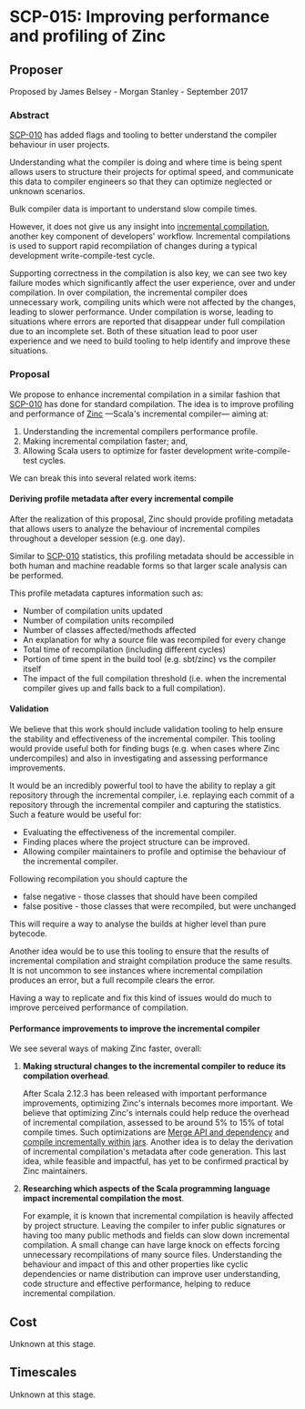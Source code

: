 # SCP-015: Improving performance and profiling of Zinc

## Proposer

Proposed by James Belsey - Morgan Stanley - September 2017

### Abstract

[SCP-010] has added flags and tooling to better understand the compiler
behaviour in user projects.

Understanding what the compiler is doing and where time is being spent allows
users to structure their projects for optimal speed, and communicate this data
to compiler engineers so that they can optimize neglected or unknown scenarios.

Bulk compiler data is important to understand slow compile times.

However, it does not give us any insight into [incremental compilation](zinc),
another key component of developers' workflow. Incremental compilations is used
to support rapid recompilation of changes during a typical development
write-compile-test cycle.

Supporting correctness in the compilation is also key, we can see two key
failure modes which significantly affect the user experience, over and under
compilation.  In over compilation, the incremental compiler does unnecessary
work, compiling units which were not affected by the changes, leading to slower
performance. Under compilation is worse, leading to situations where errors are
reported that disappear under full compilation due to an incomplete set.  Both
of these situation lead to poor user experience and we need to build tooling to
help identify and improve these situations.

### Proposal

We propose to enhance incremental compilation in a similar fashion that [SCP-010]
has done for standard compilation. The idea is to improve profiling and
performance of [Zinc](zinc) —Scala's incremental compiler— aiming at:

1. Understanding the incremental compilers performance profile.
2. Making incremental compilation faster; and,
3. Allowing Scala users to optimize for faster development write-compile-test cycles.

We can break this into several related work items:

#### Deriving profile metadata after every incremental compile

After the realization of this proposal, Zinc should provide profiling metadata
that allows users to analyze the behaviour of incremental compiles throughout a
developer session (e.g. one day).

Similar to [SCP-010] statistics, this profiling metadata should be accessible in
both human and machine readable forms so that larger scale analysis can be
performed.

This profile metadata captures information such as:

 - Number of compilation units updated
 - Number of compilation units recompiled
 - Number of classes affected/methods affected
 - An explanation for why a source file was recompiled for every change
 - Total time of recompilation (including different cycles)
 - Portion of time spent in the build tool (e.g. sbt/zinc) vs the compiler itself
 - The impact of the full compilation threshold (i.e. when the incremental
   compiler gives up and falls back to a full compilation).

#### Validation

We believe that this work should include validation tooling to help ensure the
stability and effectiveness of the incremental compiler. This tooling would
provide useful both for finding bugs (e.g. when cases where Zinc undercompiles)
and also in investigating and assessing performance improvements.

It would be an incredibly powerful tool to have the ability to replay a git
repository through the incremental compiler, i.e. replaying each commit of a
repository through the incremental compiler and capturing the statistics. Such
a feature would be useful for:

 - Evaluating the effectiveness of the incremental compiler.
 - Finding places where the project structure can be improved.
 - Allowing compiler maintainers to profile and optimise the behaviour of the
   incremental compiler.

Following recompilation you should capture the

 - false negative - those classes that should have been compiled
 - false positive - those classes that were recompiled, but were unchanged

This will require a way to analyse the builds at higher level than pure
bytecode.

Another idea would be to use this tooling to ensure that the results of
incremental compilation and straight compilation produce the same results.  It
is not uncommon to see instances where incremental compilation produces an
error, but a full recompile clears the error. 

Having a way to replicate and fix this kind of issues would do much to improve
perceived performance of compilation.

#### Performance improvements to improve the incremental compiler

We see several ways of making Zinc faster, overall:

1. **Making structural changes to the incremental compiler to reduce its
   compilation overhead**.

   After Scala 2.12.3 has been released with important performance
   improvements, optimizing Zinc's internals becomes more important. We believe
   that optimizing Zinc's internals could help reduce the overhead of
   incremental compilation, assessed to be around 5% to 15% of total compile
   times.  Such optimizations are [Merge API and
   dependency](https://github.com/sbt/zinc/issues/248) and [compile
   incrementally within jars](https://github.com/sbt/zinc/issues/305). Another
   idea is to delay the derivation of incremental compilation's metadata after
   code generation. This last idea, while feasible and impactful, has yet to be
   confirmed practical by Zinc maintainers.

2. **Researching which aspects of the Scala programming language impact
   incremental compilation the most**.

   For example, it is known that incremental compilation is heavily affected by
   project structure.  Leaving the compiler to infer public signatures or
   having too many public methods and fields can slow down incremental
   compilation.  A small change can have large knock on effects forcing
   unnecessary recompilations of many source files. Understanding the behaviour
   and impact of this and other properties like cyclic dependencies or name
   distribution can improve user understanding, code structure and effective
   performance, helping to reduce incremental compilation.

## Cost

Unknown at this stage.

## Timescales

Unknown at this stage.

[SCP-010]: https://github.com/scalacenter/advisoryboard/blob/master/proposals/010-compiler-profiling.md
[zinc]: https://github.com/sbt/zinc
